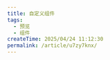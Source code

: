 ```yaml
---
title: 自定义组件
tags:
  - 预览
  - 组件
createTime: 2025/04/24 11:12:30
permalink: /article/u7zy7knx/
---
```


<CustomComponent />
